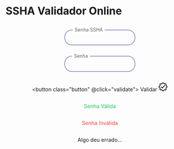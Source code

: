 # SSHA Validador Online

<script setup lang="ts">
import { ref } from 'vue'
const sshaPassword = ref('')
const password = ref('')
const valid = ref<boolean | undefined>()
const error = ref(false)

async function validate() {
    valid.value = undefined
    error.value = false
    try {
        const response = await fetch(`https://backend.ldap-passwords.com/verifyssha?cryptPassword=${sshaPassword.value}&password=${password.value}`)
        valid.value = (await response.text()) === 'true'
    }
    catch (error) {
        error.value = true
    }
}
</script>

<div class="form">
<div class="inputGroup">
    <input id="sshaPassword" type="text" v-model="sshaPassword">
    <label for="sshaPassword">Senha SSHA</label>
</div>
<div class="inputGroup">
    <input id="password" type="password" v-model="password">
    <label for="password">Senha</label>
</div>

<button class="button" @click="validate">
    Validar
    <svg fill="currentColor" viewBox="0 0 24 24" class="icon">
        <path fill="none" stroke="currentColor" stroke-width="2" d="M20 15c-1 1 1.25 3.75 0 5s-4-1-5 0s-1.5 3-3 3s-2-2-3-3s-3.75 1.25-5 0s1-4 0-5s-3-1.5-3-3s2-2 3-3s-1.25-3.75 0-5s4 1 5 0s1.5-3 3-3s2 2 3 3s3.75-1.25 5 0s-1 4 0 5s3 1.5 3 3s-2 2-3 3ZM7 12l3 3l7-7"/>
    </svg>
</button>

<p v-if="valid === true" class="valid">Senha Válida</p>
<p v-else-if="valid === false" class="invalid">Senha Inválida</p>
<p v-if="error">Algo deu errado...</p>
</div>

<style scoped>
.form {
    display: flex;
    justify-content: center;
    align-items: center;
    flex-direction: column;
}

.inputGroup {
  margin: 1em 0 1em 0;
  max-width: 190px;
  position: relative;
}

.inputGroup input {
  font-size: 100%;
  padding: 0.8em;
  outline: none;
  border: 2px solid rgb(200, 200, 200);
  background-color: transparent;
  border-radius: 20px;
  width: 100%;
}

.inputGroup label {
  font-size: 100%;
  position: absolute;
  left: 0;
  padding: 0.8em;
  margin-left: 0.5em;
  pointer-events: none;
  transition: all 0.3s ease;
  color: rgb(100, 100, 100);
}

.inputGroup :is(input:focus, input:valid)~label {
  transform: translateY(-50%) scale(.9);
  margin: 0em;
  margin-left: 1.3em;
  padding: 0.4em;
  background-color: #FFFFFF;
}

.dark .inputGroup :is(input:focus, input:valid)~label {
  background-color: #1B1B1F;
}

.inputGroup :is(input:focus, input:valid) {
  border-color: rgb(150, 150, 200);
}

.dark .inputGroup :is(input:focus, input:valid) {
  border-color: #565661;
}

.button {
  position: relative;
  transition: all 0.3s ease-in-out;
  box-shadow: 0px 10px 20px rgba(0, 0, 0, 0.2);
  padding-block: 0.5rem;
  padding-inline: 1.25rem;
  background-color: rgb(0 107 179);
  border-radius: 9999px;
  display: flex;
  align-items: center;
  justify-content: center;
  color: #ffff;
  gap: 10px;
  font-weight: bold;
  border: 3px solid #ffffff4d;
  outline: none;
  overflow: hidden;
  font-size: 15px;
}

.icon {
  width: 24px;
  height: 24px;
  transition: all 0.3s ease-in-out;
}

.button:hover {
  transform: scale(1.05);
  border-color: #fff9;
}

.button:hover .icon {
  transform: translate(4px);
}

.button:hover::before {
  animation: shine 1.5s ease-out infinite;
}

.button::before {
  content: "";
  position: absolute;
  width: 100px;
  height: 100%;
  background-image: linear-gradient(
    120deg,
    rgba(255, 255, 255, 0) 30%,
    rgba(255, 255, 255, 0.8),
    rgba(255, 255, 255, 0) 70%
  );
  top: 0;
  left: -100px;
  opacity: 0.6;
}

@keyframes shine {
  0% {
    left: -100px;
  }

  60% {
    left: 100%;
  }

  to {
    left: 100%;
  }
}

.valid {
   color: #22c55e;
}

.invalid {
    color: #ef4444;
}
</style>

